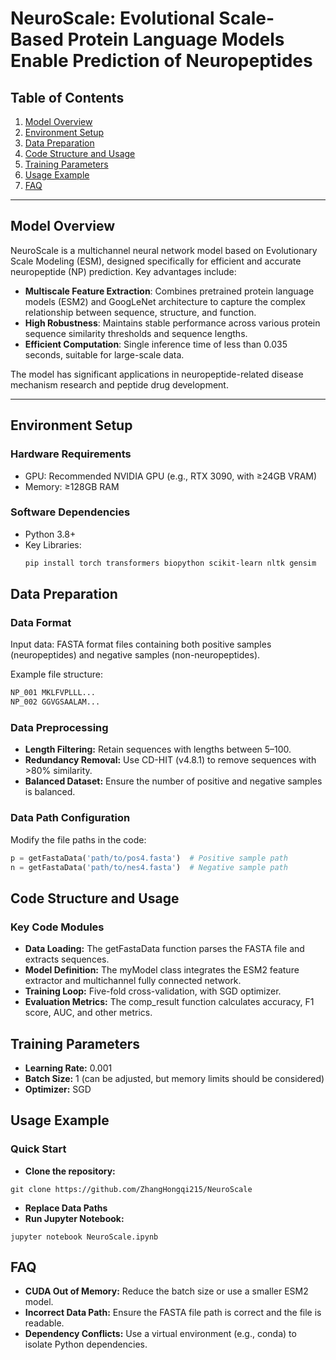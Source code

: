 # NeuroScale: Evolutional Scale-Based Protein Language Models Enable Prediction of Neuropeptides

## Table of Contents
1. [Model Overview](#model-overview)
2. [Environment Setup](#environment-setup)
3. [Data Preparation](#data-preparation)
4. [Code Structure and Usage](#code-structure-and-usage)
5. [Training Parameters](#training-parameters)
6. [Usage Example](#usage-example)
7. [FAQ](#faq)
---

## Model Overview
NeuroScale is a multichannel neural network model based on Evolutionary Scale Modeling (ESM), designed specifically for efficient and accurate neuropeptide (NP) prediction. Key advantages include:
- **Multiscale Feature Extraction**: Combines pretrained protein language models (ESM2) and GoogLeNet architecture to capture the complex relationship between sequence, structure, and function.
- **High Robustness**: Maintains stable performance across various protein sequence similarity thresholds and sequence lengths.
- **Efficient Computation**: Single inference time of less than 0.035 seconds, suitable for large-scale data.

The model has significant applications in neuropeptide-related disease mechanism research and peptide drug development.

---

## Environment Setup
### Hardware Requirements
- GPU: Recommended NVIDIA GPU (e.g., RTX 3090, with ≥24GB VRAM)
- Memory: ≥128GB RAM

### Software Dependencies
- Python 3.8+
- Key Libraries:
  ```bash
  pip install torch transformers biopython scikit-learn nltk gensim
  ```


## Data Preparation

### Data Format

Input data: FASTA format files containing both positive samples (neuropeptides) and negative samples (non-neuropeptides).

Example file structure:
```bash
NP_001 MKLFVPLLL... 
NP_002 GGVGSAALAM...
```
### Data Preprocessing

- **Length Filtering:** Retain sequences with lengths between 5–100.
- **Redundancy Removal:** Use CD-HIT (v4.8.1) to remove sequences with >80% similarity.
- **Balanced Dataset:** Ensure the number of positive and negative samples is balanced.

### Data Path Configuration

Modify the file paths in the code:

```python
p = getFastaData('path/to/pos4.fasta')  # Positive sample path
n = getFastaData('path/to/nes4.fasta')  # Negative sample path

```
## Code Structure and Usage
### Key Code Modules
- **Data Loading:** The getFastaData function parses the FASTA file and extracts sequences.
- **Model Definition:** The myModel class integrates the ESM2 feature extractor and multichannel fully connected network.
- **Training Loop:** Five-fold cross-validation, with SGD optimizer.
- **Evaluation Metrics:** The comp_result function calculates accuracy, F1 score, AUC, and other metrics.


## Training Parameters
- **Learning Rate:** 0.001
- **Batch Size:** 1 (can be adjusted, but memory limits should be considered)
- **Optimizer:** SGD

## Usage Example
### Quick Start
- **Clone the repository:**
```base
git clone https://github.com/ZhangHongqi215/NeuroScale
```
- **Replace Data Paths**
- **Run Jupyter Notebook:**
```base
jupyter notebook NeuroScale.ipynb
```
## FAQ

- **CUDA Out of Memory:** Reduce the batch size or use a smaller ESM2 model.
- **Incorrect Data Path:** Ensure the FASTA file path is correct and the file is readable.
- **Dependency Conflicts:** Use a virtual environment (e.g., conda) to isolate Python dependencies.
